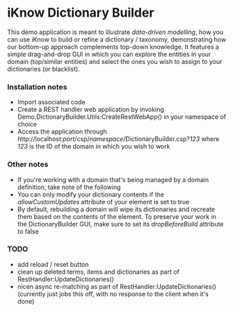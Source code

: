# iKnow Dictionary Builder

This demo application is meant to illustrate *data-driven modelling*, how you can use iKnow to build or refine a dictionary / taxonomy, demonstrating how our bottom-up approach complements top-down knowledge. It features a simple drag-and-drop GUI in which you can explore the entities in your domain (top/similar entities) and select the ones you wish to assign to your dictionaries (or blacklist).


### Installation notes
* Import associated code
* Create a REST handler web application by invoking Demo.DictionaryBuilder.Utils:CreateRestWebApp() in your namespace of choice
* Access the application through http://localhost:_port_/csp/_namespace_/DictionaryBuilder.csp?_123_ where _123_ is the ID of the domain in which you wish to work


### Other notes
* If you're working with a domain that's being managed by a domain definition, take note of the following
 * You can only modify your dictionary contents if the _allowCustomUpdates_ attribute of your <domain> element is set to true
 * By default, rebuilding a domain will wipe its dictionaries and recreate them based on the contents of the <matching> element. To preserve your work in the DictionaryBuilder GUI, make sure to set its _dropBeforeBuild_ attribute to false


### TODO
* add reload / reset button
* clean up deleted terms, items and dictionaries as part of RestHandler:UpdateDictionaries()
* nicen async re-matching as part of RestHandler:UpdateDictionaries() (currently just jobs this off, with no response to the client when it's done)
